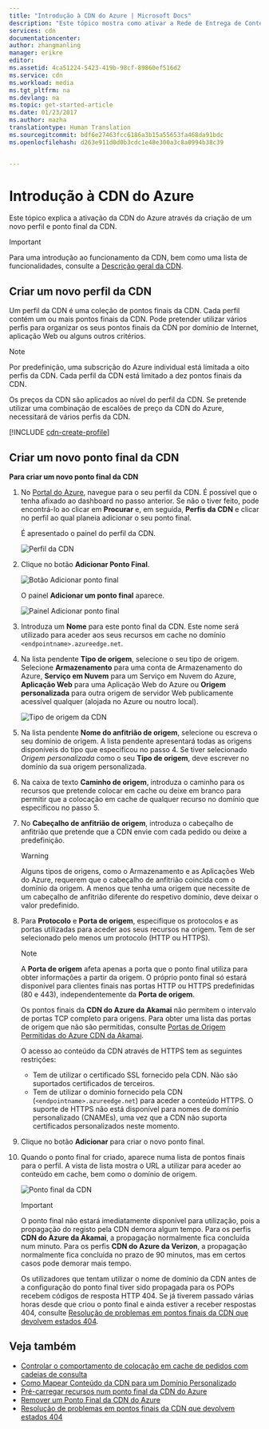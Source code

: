 ```yaml
---
title: "Introdução à CDN do Azure | Microsoft Docs"
description: "Este tópico mostra como ativar a Rede de Entrega de Conteúdos (CDN) do Azure. O tutorial explica a criação de um novo perfil e ponto final da CDN."
services: cdn
documentationcenter: 
author: zhangmanling
manager: erikre
editor: 
ms.assetid: 4ca51224-5423-419b-98cf-89860ef516d2
ms.service: cdn
ms.workload: media
ms.tgt_pltfrm: na
ms.devlang: na
ms.topic: get-started-article
ms.date: 01/23/2017
ms.author: mazha
translationtype: Human Translation
ms.sourcegitcommit: bdf6e27463fcc6186a3b15a55653fa468da91bdc
ms.openlocfilehash: d263e911d0d0b3cdc1e48e300a3c8a0994b38c39


---
```

# <a name="getting-started-with-azure-cdn"></a>Introdução à CDN do Azure
Este tópico explica a ativação da CDN do Azure através da criação de um novo perfil e ponto final da CDN.

> [!IMPORTANT]
> Para uma introdução ao funcionamento da CDN, bem como uma lista de funcionalidades, consulte a [Descrição geral da CDN](cdn-overview.md).
> 
> 

## <a name="create-a-new-cdn-profile"></a>Criar um novo perfil da CDN
Um perfil da CDN é uma coleção de pontos finais da CDN.  Cada perfil contém um ou mais pontos finais da CDN.  Pode pretender utilizar vários perfis para organizar os seus pontos finais da CDN por domínio de Internet, aplicação Web ou alguns outros critérios.

> [!NOTE]
> Por predefinição, uma subscrição do Azure individual está limitada a oito perfis da CDN. Cada perfil da CDN está limitado a dez pontos finais da CDN.
> 
> Os preços da CDN são aplicados ao nível do perfil da CDN. Se pretende utilizar uma combinação de escalões de preço da CDN do Azure, necessitará de vários perfis da CDN.
> 
> 

[!INCLUDE [cdn-create-profile](../../includes/cdn-create-profile.md)]

## <a name="create-a-new-cdn-endpoint"></a>Criar um novo ponto final da CDN
**Para criar um novo ponto final da CDN**

1. No [Portal do Azure](https://portal.azure.com), navegue para o seu perfil da CDN.  É possível que o tenha afixado ao dashboard no passo anterior.  Se não o tiver feito, pode encontrá-lo ao clicar em **Procurar** e, em seguida, **Perfis da CDN** e clicar no perfil ao qual planeia adicionar o seu ponto final.
   
    É apresentado o painel do perfil da CDN.
   
    ![Perfil da CDN][cdn-profile-settings]
2. Clique no botão **Adicionar Ponto Final**.
   
    ![Botão Adicionar ponto final][cdn-new-endpoint-button]
   
    O painel **Adicionar um ponto final** aparece.
   
    ![Painel Adicionar ponto final][cdn-add-endpoint]
3. Introduza um **Nome** para este ponto final da CDN.  Este nome será utilizado para aceder aos seus recursos em cache no domínio `<endpointname>.azureedge.net`.
4. Na lista pendente **Tipo de origem**, selecione o seu tipo de origem.  Selecione **Armazenamento** para uma conta de Armazenamento do Azure, **Serviço em Nuvem** para um Serviço em Nuvem do Azure, **Aplicação Web** para uma Aplicação Web do Azure ou **Origem personalizada** para outra origem de servidor Web publicamente acessível qualquer (alojada no Azure ou noutro local).
   
    ![Tipo de origem da CDN](./media/cdn-create-new-endpoint/cdn-origin-type.png)
5. Na lista pendente **Nome do anfitrião de origem**, selecione ou escreva o seu domínio de origem.  A lista pendente apresentará todas as origens disponíveis do tipo que especificou no passo 4.  Se tiver selecionado *Origem personalizada* como o seu **Tipo de origem**, deve escrever no domínio da sua origem personalizada.
6. Na caixa de texto **Caminho de origem**, introduza o caminho para os recursos que pretende colocar em cache ou deixe em branco para permitir que a colocação em cache de qualquer recurso no domínio que especificou no passo 5.
7. No **Cabeçalho de anfitrião de origem**, introduza o cabeçalho de anfitrião que pretende que a CDN envie com cada pedido ou deixe a predefinição.
   
   > [!WARNING]
   > Alguns tipos de origens, como o Armazenamento e as Aplicações Web do Azure, requerem que o cabeçalho de anfitrião coincida com o domínio da origem. A menos que tenha uma origem que necessite de um cabeçalho de anfitrião diferente do respetivo domínio, deve deixar o valor predefinido.
   > 
   > 
8. Para **Protocolo** e **Porta de origem**, especifique os protocolos e as portas utilizadas para aceder aos seus recursos na origem.  Tem de ser selecionado pelo menos um protocolo (HTTP ou HTTPS).
   
   > [!NOTE]
   > A **Porta de origem** afeta apenas a porta que o ponto final utiliza para obter informações a partir da origem.  O próprio ponto final só estará disponível para clientes finais nas portas HTTP ou HTTPS predefinidas (80 e 443), independentemente da **Porta de origem**.  
   > 
   > Os pontos finais da **CDN do Azure da Akamai** não permitem o intervalo de portas TCP completo para origens.  Para obter uma lista das portas de origem que não são permitidas, consulte [Portas de Origem Permitidas do Azure CDN da Akamai](https://msdn.microsoft.com/library/mt757337.aspx).  
   > 
   > O acesso ao conteúdo da CDN através de HTTPS tem as seguintes restrições:
   > 
   > * Tem de utilizar o certificado SSL fornecido pela CDN. Não são suportados certificados de terceiros.
   > * Tem de utilizar o domínio fornecido pela CDN (`<endpointname>.azureedge.net`) para aceder a conteúdo HTTPS. O suporte de HTTPS não está disponível para nomes de domínio personalizado (CNAMEs), uma vez que a CDN não suporta certificados personalizados neste momento.
   > 
   > 
9. Clique no botão **Adicionar** para criar o novo ponto final.
10. Quando o ponto final for criado, aparece numa lista de pontos finais para o perfil. A vista de lista mostra o URL a utilizar para aceder ao conteúdo em cache, bem como o domínio de origem.
    
    ![Ponto final da CDN][cdn-endpoint-success]
    
    > [!IMPORTANT]
    > O ponto final não estará imediatamente disponível para utilização, pois a propagação do registo pela CDN demora algum tempo.  Para os perfis <b>CDN do Azure da Akamai</b>, a propagação normalmente fica concluída num minuto.  Para os perfis <b>CDN do Azure da Verizon</b>, a propagação normalmente fica concluída no prazo de 90 minutos, mas em certos casos pode demorar mais tempo.
    > 
    > Os utilizadores que tentam utilizar o nome de domínio da CDN antes de a configuração do ponto final tiver sido propagada para os POPs recebem códigos de resposta HTTP 404.  Se já tiverem passado várias horas desde que criou o ponto final e ainda estiver a receber respostas 404, consulte [Resolução de problemas em pontos finais da CDN que devolvem estados 404](cdn-troubleshoot-endpoint.md).
    > 
    > 

## <a name="see-also"></a>Veja também
* [Controlar o comportamento de colocação em cache de pedidos com cadeias de consulta](cdn-query-string.md)
* [Como Mapear Conteúdo da CDN para um Domínio Personalizado](cdn-map-content-to-custom-domain.md)
* [Pré-carregar recursos num ponto final da CDN do Azure](cdn-preload-endpoint.md)
* [Remover um Ponto Final da CDN do Azure](cdn-purge-endpoint.md)
* [Resolução de problemas em pontos finais da CDN que devolvem estados 404](cdn-troubleshoot-endpoint.md)

[cdn-profile-settings]: ./media/cdn-create-new-endpoint/cdn-profile-settings.png
[cdn-new-endpoint-button]: ./media/cdn-create-new-endpoint/cdn-new-endpoint-button.png
[cdn-add-endpoint]: ./media/cdn-create-new-endpoint/cdn-add-endpoint.png
[cdn-endpoint-success]: ./media/cdn-create-new-endpoint/cdn-endpoint-success.png



<!--HONumber=Jan17_HO4-->


